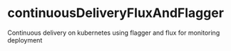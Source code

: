 # continuousDeliveryFluxAndFlagger
Continuous delivery on kubernetes using flagger and flux for monitoring deployment
